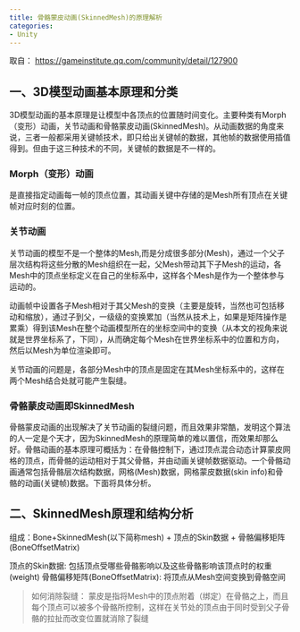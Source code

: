 ```yaml
---
title: 骨骼蒙皮动画(SkinnedMesh)的原理解析
categories:
- Unity
---
```


取自： https://gameinstitute.qq.com/community/detail/127900

## 一、3D模型动画基本原理和分类
3D模型动画的基本原理是让模型中各顶点的位置随时间变化。主要种类有Morph（变形）动画，关节动画和骨骼蒙皮动画(SkinnedMesh)。从动画数据的角度来说，三者一般都采用关键帧技术，即只给出关键帧的数据，其他帧的数据使用插值得到。但由于这三种技术的不同，关键帧的数据是不一样的。

### Morph（变形）动画
是直接指定动画每一帧的顶点位置，其动画关键中存储的是Mesh所有顶点在关键帧对应时刻的位置。

### 关节动画
关节动画的模型不是一个整体的Mesh,而是分成很多部分(Mesh)，通过一个父子层次结构将这些分散的Mesh组织在一起，父Mesh带动其下子Mesh的运动，各Mesh中的顶点坐标定义在自己的坐标系中，这样各个Mesh是作为一个整体参与运动的。

动画帧中设置各子Mesh相对于其父Mesh的变换（主要是旋转，当然也可包括移动和缩放），通过子到父，一级级的变换累加（当然从技术上，如果是矩阵操作是累乘）得到该Mesh在整个动画模型所在的坐标空间中的变换（从本文的视角来说就是世界坐标系了，下同），从而确定每个Mesh在世界坐标系中的位置和方向，然后以Mesh为单位渲染即可。

关节动画的问题是，各部分Mesh中的顶点是固定在其Mesh坐标系中的，这样在两个Mesh结合处就可能产生裂缝。

### 骨骼蒙皮动画即SkinnedMesh
骨骼蒙皮动画的出现解决了关节动画的裂缝问题，而且效果非常酷，发明这个算法的人一定是个天才，因为SkinnedMesh的原理简单的难以置信，而效果却那么好。骨骼动画的基本原理可概括为：在骨骼控制下，通过顶点混合动态计算蒙皮网格的顶点，而骨骼的运动相对于其父骨骼，并由动画关键帧数据驱动。一个骨骼动画通常包括骨骼层次结构数据，网格(Mesh)数据，网格蒙皮数据(skin info)和骨骼的动画(关键帧)数据。下面将具体分析。

## 二、SkinnedMesh原理和结构分析

组成：Bone+SkinnedMesh(以下简称mesh)   + 顶点的Skin数据 + 骨骼偏移矩阵(BoneOffsetMatrix)


顶点的Skin数据: 包括顶点受哪些骨骼影响以及这些骨骼影响该顶点时的权重(weight)
骨骼偏移矩阵(BoneOffsetMatrix): 将顶点从Mesh空间变换到骨骼空间
> 如何消除裂缝： 蒙皮是指将Mesh中的顶点附着（绑定）在骨骼之上，而且每个顶点可以被多个骨骼所控制，这样在关节处的顶点由于同时受到父子骨骼的拉扯而改变位置就消除了裂缝


